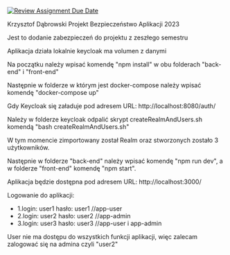 [![Review Assignment Due Date](https://classroom.github.com/assets/deadline-readme-button-24ddc0f5d75046c5622901739e7c5dd533143b0c8e959d652212380cedb1ea36.svg)](https://classroom.github.com/a/FadZhxrK)

Krzysztof Dąbrowski Projekt Bezpieczeństwo Aplikacji 2023

Jest to dodanie zabezpieczeń do projektu z zeszłego semestru

Aplikacja działa lokalnie keycloak ma volumen z danymi

Na początku należy wpisać komendę "npm install" w obu folderach "back-end" i "front-end"

Następnie w folderze w którym jest docker-compose należy wpisać komendę "docker-compose up"

Gdy Keycloak się załaduje pod adresem URL: http://localhost:8080/auth/

Należy w folderze keycloak odpalić skrypt createRealmAndUsers.sh komendą "bash createRealmAndUsers.sh"

W tym momencie zimportowany został Realm oraz stworzonych zostało 3 użytkowników.

Następnie w folderze "back-end" należy wpisać komendę "npm run dev", a w folderze "front-end" komendę "npm start".

Aplikacja będzie dostępna pod adresem URL: http://localhost:3000/

Logowanie do aplikacji:
    <ul>
        <li>1.login: user1 hasło: user1 //app-user</li>
        <li>2.login: user2 hasło: user2 //app-admin</li>
        <li>3.login: user3 hasło: user3 //app-user i app-admin</li>
    </ul>

User nie ma dostępu do wszystkich funkcji aplikacji, więc zalecam zalogować się na admina czyli "user2"